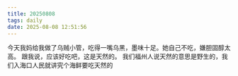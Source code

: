```yaml
---
title: 20250808
tags: daily
date: 2025-08-08 12:51:56
---
```

今天我妈给我做了乌贼小管，吃得一嘴乌黑，墨味十足。她自己不吃，嫌胆固醇太高。
跟我说，应该好吃吧，这是天然的。
我们福州人说天然的意思是野生的，我们入海口人民就讲究个海鲜要吃天然的